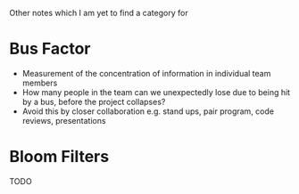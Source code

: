 Other notes which I am yet to find a category for

# Bus Factor
* Measurement of the concentration of information in individual team members
* How many people in the team can we unexpectedly lose due to being hit by a bus, before the project collapses?
* Avoid this by closer collaboration e.g. stand ups, pair program, code reviews, presentations

# Bloom Filters

TODO
